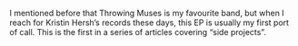 I mentioned before that Throwing Muses is my favourite band, but when I reach for Kristin Hersh’s records these days, this EP is usually my first port of call. This is the first in a series of articles covering “side projects”.
